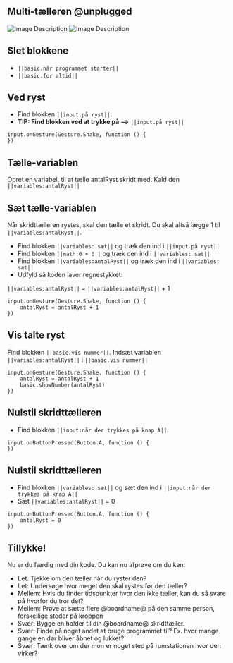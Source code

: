 ## Multi-tælleren @unplugged
![Image Description](https://newgamedk.github.io/skridt-taeller/intro.png)
![Image Description](https://newgamedk.github.io/skridt-taeller/help.png)

## Slet blokkene
* `||basic.når programmet starter||` 
* `||basic.for altid||`

## Ved ryst
* Find blokken `||input.på ryst||`. 
* **TIP: Find blokken ved at trykke på -->** `||input.på ryst||`
```blocks
input.onGesture(Gesture.Shake, function () {
})
``` 

## Tælle-variablen
Opret en variabel, til at tælle antalRyst skridt med. Kald den `||variables:antalRyst||`

## Sæt tælle-variablen
Når skridttælleren rystes, skal den tælle et skridt. Du skal altså lægge 1 til `||variables:antalRyst||`. 
* Find blokken `||variables: sæt||` og træk den ind i  `||input.på ryst||`    
* Find blokken `||math:0 + 0||` og træk den ind i `||variables: sæt||` 
* Find blokken `||variables:antalRyst||` og træk den ind i `||variables: sæt||`
* Udfyld så koden laver regnestykket: 

`||variables:antalRyst||` = `||variables:antalRyst||` + 1
 
```blocks
input.onGesture(Gesture.Shake, function () {
    antalRyst = antalRyst + 1
})
```

## Vis talte ryst
Find blokken `||basic.vis nummer||`. Indsæt variablen `||variables:antalRyst||` i `||basic.vis nummer||`

```blocks
input.onGesture(Gesture.Shake, function () {
    antalRyst = antalRyst + 1
    basic.showNumber(antalRyst)
})
```

## Nulstil skridttælleren
* Find blokken `||input:når der trykkes på knap A||`. 

```blocks
input.onButtonPressed(Button.A, function () {
})
```

## Nulstil skridttælleren
* Find blokken `||variables: sæt||` og sæt den ind i `||input:når der trykkes på knap A||`
* Sæt `||variables:antalRyst||` = 0

```blocks
input.onButtonPressed(Button.A, function () {
    antalRyst = 0
})
```

## Tillykke!
Nu er du færdig med din kode. Du kan nu afprøve om du kan: 
* Let: Tjekke om den tæller når du ryster den?
* Let: Undersøge hvor meget den skal rystes før den tæller?
* Mellem: Hvis du finder tidspunkter hvor den ikke tæller, kan du så svare på hvorfor du tror det? 
* Mellem: Prøve at sætte flere @boardname@ på den samme person, forskellige steder på kroppen
* Svær: Bygge en holder til din @boardname@ skridttæller.
* Svær: Finde på noget andet at bruge programmet til? Fx. hvor mange gange en dør bliver åbnet og lukket?`
* Svær: Tænk over om der mon er noget sted på rumstationen hvor den virker?